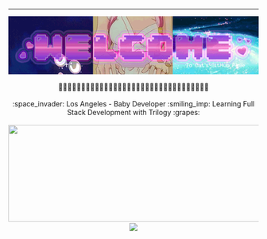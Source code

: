 ___

<p align="center">
  <img align="center" src="https://raw.githubusercontent.com/cat-lin-morgan/cat-lin-morgan/master/assets/welcome.gif" alt="Hopefully working welcome banner"/>
<br/><br/>
🌷🌷🌷🌷🌷🌷🌷🌷🌷🌷🌷🌷🌷🌷🌷🌷🌷🌷🌷🌷🌷🌷🌷🌷🌷🌷🌷🌷🌷🌷🌷🌷🌷
<br/><br/>
:space_invader:	 Los Angeles - Baby Developer :smiling_imp: Learning Full Stack Development with Trilogy :grapes:	
<br/><br/>
<img src="https://github-readme-stats.vercel.app/api?username=cat-lin-morgan&&theme=cobalt&hide=contribs,prs" height="195" width="525" /><img  src="https://github-readme-stats.vercel.app/api/top-langs/?username=cat-lin-morgan&layout=compact&theme=cobalt" height="195" />
</p>

